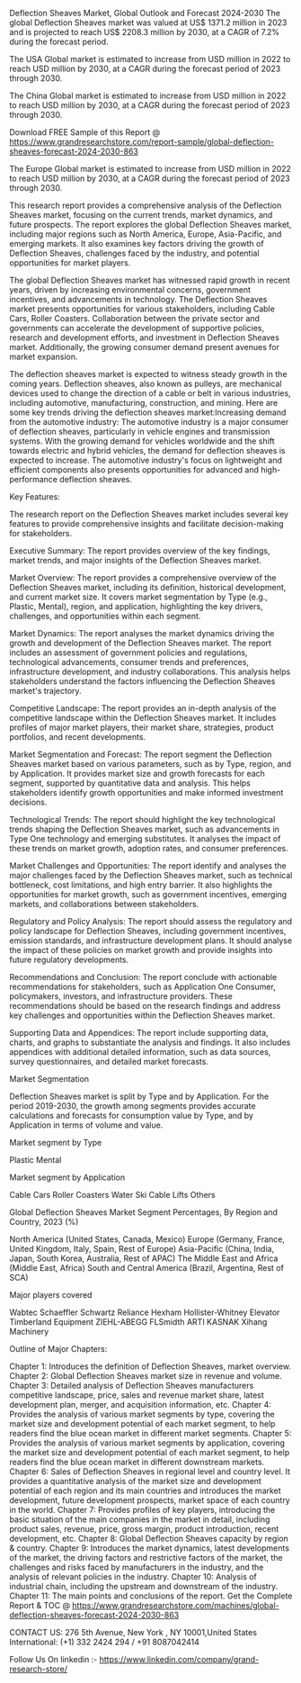 Deflection Sheaves Market, Global Outlook and Forecast 2024-2030
The global Deflection Sheaves market was valued at US$ 1371.2 million in 2023 and is projected to reach US$ 2208.3 million by 2030, at a CAGR of 7.2% during the forecast period.

The USA Global market is estimated to increase from USD million in 2022 to reach USD million by 2030, at a CAGR during the forecast period of 2023 through 2030.

The China Global market is estimated to increase from USD million in 2022 to reach USD million by 2030, at a CAGR during the forecast period of 2023 through 2030.

Download FREE Sample of this Report @ https://www.grandresearchstore.com/report-sample/global-deflection-sheaves-forecast-2024-2030-863

The Europe Global market is estimated to increase from USD million in 2022 to reach USD million by 2030, at a CAGR during the forecast period of 2023 through 2030.

This research report provides a comprehensive analysis of the Deflection Sheaves market, focusing on the current trends, market dynamics, and future prospects. The report explores the global Deflection Sheaves market, including major regions such as North America, Europe, Asia-Pacific, and emerging markets. It also examines key factors driving the growth of Deflection Sheaves, challenges faced by the industry, and potential opportunities for market players.

The global Deflection Sheaves market has witnessed rapid growth in recent years, driven by increasing environmental concerns, government incentives, and advancements in technology. The Deflection Sheaves market presents opportunities for various stakeholders, including Cable Cars, Roller Coasters. Collaboration between the private sector and governments can accelerate the development of supportive policies, research and development efforts, and investment in Deflection Sheaves market. Additionally, the growing consumer demand present avenues for market expansion.

The deflection sheaves market is expected to witness steady growth in the coming years. Deflection sheaves, also known as pulleys, are mechanical devices used to change the direction of a cable or belt in various industries, including automotive, manufacturing, construction, and mining. Here are some key trends driving the deflection sheaves market:Increasing demand from the automotive industry: The automotive industry is a major consumer of deflection sheaves, particularly in vehicle engines and transmission systems. With the growing demand for vehicles worldwide and the shift towards electric and hybrid vehicles, the demand for deflection sheaves is expected to increase. The automotive industry's focus on lightweight and efficient components also presents opportunities for advanced and high-performance deflection sheaves.

Key Features:

The research report on the Deflection Sheaves market includes several key features to provide comprehensive insights and facilitate decision-making for stakeholders.

Executive Summary: The report provides overview of the key findings, market trends, and major insights of the Deflection Sheaves market.

Market Overview: The report provides a comprehensive overview of the Deflection Sheaves market, including its definition, historical development, and current market size. It covers market segmentation by Type (e.g., Plastic, Mental), region, and application, highlighting the key drivers, challenges, and opportunities within each segment.

Market Dynamics: The report analyses the market dynamics driving the growth and development of the Deflection Sheaves market. The report includes an assessment of government policies and regulations, technological advancements, consumer trends and preferences, infrastructure development, and industry collaborations. This analysis helps stakeholders understand the factors influencing the Deflection Sheaves market's trajectory.

Competitive Landscape: The report provides an in-depth analysis of the competitive landscape within the Deflection Sheaves market. It includes profiles of major market players, their market share, strategies, product portfolios, and recent developments.

Market Segmentation and Forecast: The report segment the Deflection Sheaves market based on various parameters, such as by Type, region, and by Application. It provides market size and growth forecasts for each segment, supported by quantitative data and analysis. This helps stakeholders identify growth opportunities and make informed investment decisions.

Technological Trends: The report should highlight the key technological trends shaping the Deflection Sheaves market, such as advancements in Type One technology and emerging substitutes. It analyses the impact of these trends on market growth, adoption rates, and consumer preferences.

Market Challenges and Opportunities: The report identify and analyses the major challenges faced by the Deflection Sheaves market, such as technical bottleneck, cost limitations, and high entry barrier. It also highlights the opportunities for market growth, such as government incentives, emerging markets, and collaborations between stakeholders.

Regulatory and Policy Analysis: The report should assess the regulatory and policy landscape for Deflection Sheaves, including government incentives, emission standards, and infrastructure development plans. It should analyse the impact of these policies on market growth and provide insights into future regulatory developments.

Recommendations and Conclusion: The report conclude with actionable recommendations for stakeholders, such as Application One Consumer, policymakers, investors, and infrastructure providers. These recommendations should be based on the research findings and address key challenges and opportunities within the Deflection Sheaves market.

Supporting Data and Appendices: The report include supporting data, charts, and graphs to substantiate the analysis and findings. It also includes appendices with additional detailed information, such as data sources, survey questionnaires, and detailed market forecasts.

Market Segmentation

Deflection Sheaves market is split by Type and by Application. For the period 2019-2030, the growth among segments provides accurate calculations and forecasts for consumption value by Type, and by Application in terms of volume and value.

Market segment by Type

Plastic
Mental

Market segment by Application

Cable Cars
Roller Coasters
Water Ski Cable Lifts
Others

Global Deflection Sheaves Market Segment Percentages, By Region and Country, 2023 (%)

North America (United States, Canada, Mexico)
Europe (Germany, France, United Kingdom, Italy, Spain, Rest of Europe)
Asia-Pacific (China, India, Japan, South Korea, Australia, Rest of APAC)
The Middle East and Africa (Middle East, Africa)
South and Central America (Brazil, Argentina, Rest of SCA)

Major players covered

Wabtec
Schaeffler
Schwartz
Reliance Hexham
Hollister-Whitney Elevator
Timberland Equipment
ZIEHL-ABEGG
FLSmidth
ARTI KASNAK
Xihang Machinery

Outline of Major Chapters:

Chapter 1: Introduces the definition of Deflection Sheaves, market overview.
Chapter 2: Global Deflection Sheaves market size in revenue and volume.
Chapter 3: Detailed analysis of Deflection Sheaves manufacturers competitive landscape, price, sales and revenue market share, latest development plan, merger, and acquisition information, etc.
Chapter 4: Provides the analysis of various market segments by type, covering the market size and development potential of each market segment, to help readers find the blue ocean market in different market segments.
Chapter 5: Provides the analysis of various market segments by application, covering the market size and development potential of each market segment, to help readers find the blue ocean market in different downstream markets.
Chapter 6: Sales of Deflection Sheaves in regional level and country level. It provides a quantitative analysis of the market size and development potential of each region and its main countries and introduces the market development, future development prospects, market space of each country in the world.
Chapter 7: Provides profiles of key players, introducing the basic situation of the main companies in the market in detail, including product sales, revenue, price, gross margin, product introduction, recent development, etc.
Chapter 8: Global Deflection Sheaves capacity by region & country.
Chapter 9: Introduces the market dynamics, latest developments of the market, the driving factors and restrictive factors of the market, the challenges and risks faced by manufacturers in the industry, and the analysis of relevant policies in the industry.
Chapter 10: Analysis of industrial chain, including the upstream and downstream of the industry.
Chapter 11: The main points and conclusions of the report.
Get the Complete Report & TOC @ https://www.grandresearchstore.com/machines/global-deflection-sheaves-forecast-2024-2030-863

CONTACT US:
276 5th Avenue, New York , NY 10001,United States
International: (+1) 332 2424 294 / +91 8087042414

Follow Us On linkedin :- https://www.linkedin.com/company/grand-research-store/

